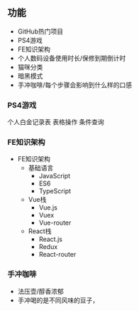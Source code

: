 ## 功能
- GitHub热门项目
- PS4游戏
- FE知识架构
- 个人数码设备使用时长/保修到期倒计时
- 猫咪分类
- 暗黑模式
- 手冲咖啡/每个步骤会影响到什么样的口感

### PS4游戏
个人白金记录表
表格操作
条件查询

### FE知识架构
- FE知识架构
  - 基础语言
    - JavaScript
    - ES6
    - TypeScript
  - Vue栈
    - Vue.js 
    - Vuex 
    - Vue-router
  - React栈
    - React.js
    - Redux
    - React-router

### 手冲咖啡
- 法压壶/醇香浓郁
- 手冲喝的是不同风味的豆子，
